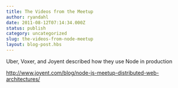 ```yaml
---
title: The Videos from the Meetup
author: ryandahl
date: 2011-08-12T07:14:34.000Z
status: publish
category: uncategorized
slug: the-videos-from-node-meetup
layout: blog-post.hbs
---
```


Uber, Voxer, and Joyent described how they use Node in production

<http://www.joyent.com/blog/node-js-meetup-distributed-web-architectures/>
